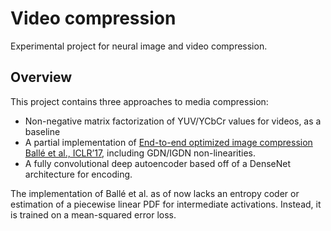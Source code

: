 # Video compression

Experimental project for neural image and video compression.

## Overview

This project contains three approaches to media compression:

- Non-negative matrix factorization of YUV/YCbCr values for videos, as a baseline
- A partial implementation of [End-to-end optimized image compression Ballé et al., ICLR’17](www.cns.nyu.edu/~lcv/iclr2017/), including GDN/IGDN non-linearities.
- A fully convolutional deep autoencoder based off of a DenseNet architecture for encoding.

The implementation of Ballé et al. as of now lacks an entropy coder or estimation of a piecewise linear PDF for intermediate activations. Instead, it is trained on a mean-squared error loss.

